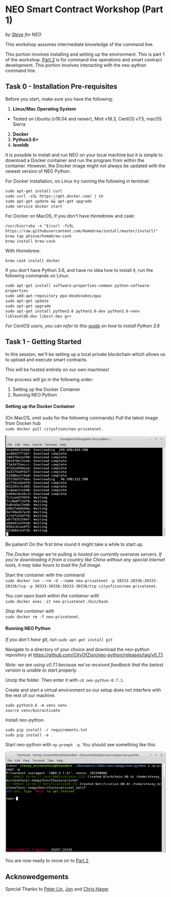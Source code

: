 
# NEO Smart Contract Workshop (Part 1)
*by [Steve](https://github.com/HandsomeJeff) for NEO*

This workshop assumes intermediate knowledge of the command line.

This portion involves installing and setting up the environment.
This is part 1 of the workshop. [Part 2](part2_neopy.md) is for command line operations and smart contract development. This portion involves interacting with the neo-python command line.

## Task 0 - Installation Pre-requisites
Before you start, make sure you have the following:

1. **Linux/Mac Operating System**
  - Tested on Ubuntu (v16.04 and newer), Mint v18.3, CentOS v7.5, macOS Sierra
2. **Docker**
3. **Python3.6+**
4. **leveldb**

It is possible to install and run NEO on your local machine but it is simple to download a Docker container and run the program from within the container. However, the Docker image might not always be updated with the newest version of NEO Python.

For Docker installation, on Linux try running the following in terminal:

```
sudo apt-get install curl
sudo curl -sSL https://get.docker.com/ | sh
sudo apt-get update && apt-get upgrade
sudo service docker start
```

For Docker on MacOS, if you don't have Homebrew and cask:

```
/usr/bin/ruby -e "$(curl -fsSL https://raw.githubusercontent.com/Homebrew/install/master/install)"
brew tap phinze/homebrew-cask
brew install brew-cask
```
With Homebrew:

```
brew cask install docker
```

If you don't have Python 3.6, and have no idea how to install it, run the following commands on Linux:

```
sudo apt-get install software-properties-common python-software-properties
sudo add-apt-repository ppa:deadsnakes/ppa
sudo apt-get update
sudo apt-get upgrade
sudo apt-get install python3.6 python3.6-dev python3.6-venv libleveldb-dev libssl-dev g++
```

*For CentOS users, you can refer to this [guide](https://tecadmin.net/install-python-3-6-on-centos/) on how to install Python 3.6*

## Task 1 - Getting Started

In this session, we'll be setting up a local private blockchain which allows us to upload and execute smart contracts.

This will be hosted entirely on our own machines!

The process will go in the following order:

1. Setting up the Docker Container
2. Running NEO Python


#### Setting up the Docker Container
(On MacOS, omit sudo for the following commands)
Pull the latest image from Docker hub <br> `sudo docker pull cityofzion/neo-privatenet`.

![docker pull](assets/docker_pull.png)

Be patient! On the first time round it might take a while to start up.

*The Docker image we're pulling is hosted on currently overseas servers. If you're downloading it from a country like China without any special internet tools, it may take hours to load the full image.*

Start the container with the command <br>
`sudo docker run --rm -d --name neo-privatenet -p 20333-20336:20333-20336/tcp -p 30333-30336:30333-30336/tcp cityofzion/neo-privatenet`.

*You can open bash within the container with* <br> `sudo docker exec -it neo-privatenet /bin/bash`.

*Stop the container with* <br> `sudo docker rm -f neo-privatenet`.

#### Running NEO Python
*If you don't have git, run `sudo apt-get install git`*

Navigate to a directory of your choice and download the neo-python repository at https://github.com/CityOfZion/neo-python/releases/tag/v0.7.1.

*Note: we are using v0.7.1 because we've received feedback that the lastest version is unable to start properly.*

Unzip the folder. Then enter it with `cd neo-python-0.7.1`.

Create and start a virtual environment so our setup does not interfere with the rest of our machine.
```
sudo python3.6 -m venv venv
source venv/bin/activate
```

Install neo-python.
```
sudo pip install -r requirements.txt
sudo pip install -e .
```

Start neo-python with `np-prompt -p`.
You should see something like this:

![task 1 screenshot](assets/initialising.png)

You are now ready to move on to [Part 2](part2_neopy.md).

## Acknowedgements

Special Thanks to [Peter Lin](https://github.com/peterlinx), [Jon](https://github.com/jonathanlimwj) and [Chris Hager](https://github.com/metachris).
